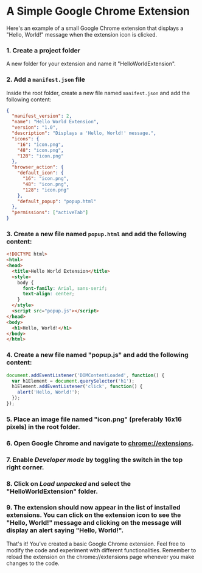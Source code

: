 # A Simple Google Chrome Extension

Here's an example of a small Google Chrome extension that displays a "Hello, World!" message when the extension icon is clicked.

### 1. Create a project folder

A new folder for your extension and name it "HelloWorldExtension".

### 2. Add a `manifest.json` file

Inside the root folder, create a new file named `manifest.json` and add the following content:

```json
{
  "manifest_version": 2,
  "name": "Hello World Extension",
  "version": "1.0",
  "description": "Displays a 'Hello, World!' message.",
  "icons": {
    "16": "icon.png",
    "48": "icon.png",
    "128": "icon.png"
  },
  "browser_action": {
    "default_icon": {
      "16": "icon.png",
      "48": "icon.png",
      "128": "icon.png"
    },
    "default_popup": "popup.html"
  },
  "permissions": ["activeTab"]
}
```

### 3. Create a new file named `popup.html` and add the following content:

```html
<!DOCTYPE html>
<html>
<head>
  <title>Hello World Extension</title>
  <style>
    body {
      font-family: Arial, sans-serif;
      text-align: center;
    }
  </style>
  <script src="popup.js"></script>
</head>
<body>
  <h1>Hello, World!</h1>
</body>
</html>
```

### 4. Create a new file named "popup.js" and add the following content:

```javascript
document.addEventListener('DOMContentLoaded', function() {
  var h1Element = document.querySelector('h1');
  h1Element.addEventListener('click', function() {
    alert('Hello, World!');
  });
});
```

### 5. Place an image file named "icon.png" (preferably 16x16 pixels) in the root folder.

### 6. Open Google Chrome and navigate to [chrome://extensions](chrome://extensions/).

### 7. Enable _Developer mode_ by toggling the switch in the top right corner.

### 8. Click on _Load unpacked_ and select the "HelloWorldExtension" folder.

### 9. The extension should now appear in the list of installed extensions. You can click on the extension icon to see the "Hello, World!" message and clicking on the message will display an alert saying "Hello, World!".

That's it! You've created a basic Google Chrome extension. Feel free to modify the code and experiment with different functionalities. Remember to reload the extension on the chrome://extensions page whenever you make changes to the code.